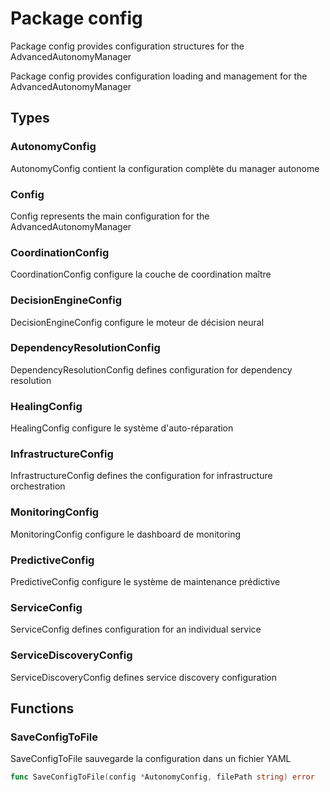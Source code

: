 # Package config

Package config provides configuration structures for the AdvancedAutonomyManager

Package config provides configuration loading and management for the AdvancedAutonomyManager


## Types

### AutonomyConfig

AutonomyConfig contient la configuration complète du manager autonome


### Config

Config represents the main configuration for the AdvancedAutonomyManager


### CoordinationConfig

CoordinationConfig configure la couche de coordination maître


### DecisionEngineConfig

DecisionEngineConfig configure le moteur de décision neural


### DependencyResolutionConfig

DependencyResolutionConfig defines configuration for dependency resolution


### HealingConfig

HealingConfig configure le système d'auto-réparation


### InfrastructureConfig

InfrastructureConfig defines the configuration for infrastructure orchestration


### MonitoringConfig

MonitoringConfig configure le dashboard de monitoring


### PredictiveConfig

PredictiveConfig configure le système de maintenance prédictive


### ServiceConfig

ServiceConfig defines configuration for an individual service


### ServiceDiscoveryConfig

ServiceDiscoveryConfig defines service discovery configuration


## Functions

### SaveConfigToFile

SaveConfigToFile sauvegarde la configuration dans un fichier YAML


```go
func SaveConfigToFile(config *AutonomyConfig, filePath string) error
```

